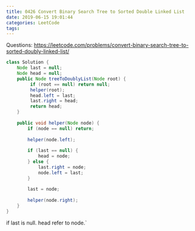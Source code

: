 ```yaml
---
title: 0426 Convert Binary Search Tree to Sorted Double Linked List
date: 2019-06-15 19:01:44
categories: LeetCode
tags:
---
```


Questions: https://leetcode.com/problems/convert-binary-search-tree-to-sorted-doubly-linked-list/


```java
class Solution {
    Node last = null;
    Node head = null;
    public Node treeToDoublyList(Node root) {
         if (root == null) return null;
         helper(root);
         head.left = last;
         last.right = head;
         return head;
    }
    
    public void helper(Node node) {
        if (node == null) return;
        
        helper(node.left);
        
        if (last == null) {
            head = node;
        } else {
            last.right = node;
            node.left = last;
        }
        
        last = node;
        
        helper(node.right);
    }
}
```

if last is null. head refer to node.` 

